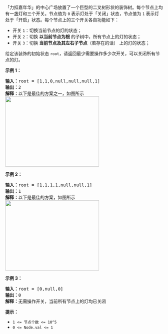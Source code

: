 <p>「力扣嘉年华」的中心广场放置了一个巨型的二叉树形状的装饰树。每个节点上均有一盏灯和三个开关。节点值为&nbsp;<code>0</code> 表示灯处于「关闭」状态，节点值为 <code>1</code>&nbsp;表示灯处于「开启」状态。每个节点上的三个开关各自功能如下：</p>

<ul>
	<li>开关 <code>1</code>：切换当前节点的灯的状态；</li>
	<li>开关 <code>2</code>：切换 <strong>以当前节点为根</strong>&nbsp;的子树中，所有节点上的灯的状态；</li>
	<li>开关 <code>3</code>：切换 <strong>当前节点及其左右子节点</strong>（若存在的话） 上的灯的状态；</li>
</ul>

<p>给定该装饰的初始状态 <code>root</code>，请返回最少需要操作多少次开关，可以关闭所有节点的灯。</p>

<p><strong>示例 1：</strong></p>

<pre>
<strong>输入：</strong>root = [1,1,0,null,null,null,1]
<strong>输出：</strong>2
<strong>解释：</strong>以下是最佳的方案之一，如图所示
<img alt="" src="https://pic.leetcode-cn.com/1629357030-GSbzpY-b71b95bf405e3b223e00b2820a062ba4.gif" style="width: 300px; height: 225px;" />
</pre>

<p><strong>示例 2：</strong></p>

<pre>
<strong>输入：</strong>root = [1,1,1,1,null,null,1]
<strong>输出：</strong>1
<strong>解释：</strong>以下是最佳的方案，如图所示
<img alt="" src="https://pic.leetcode-cn.com/1629356950-HZsKZC-a4091b6448a0089b4d9e8f0390ff9ac6.gif" style="width: 300px; height: 225px;" />
</pre>

<p><strong>示例 3：</strong></p>

<pre>
<strong>输入：</strong>root = [0,null,0]
<strong>输出：</strong>0
<strong>解释：</strong>无需操作开关，当前所有节点上的灯均已关闭
</pre>

<p><strong>提示：</strong></p>

<ul>
	<li><code>1 &lt;= 节点个数 &lt;= 10^5</code></li>
	<li><code>0 &lt;= Node.val &lt;= 1</code></li>
</ul>
